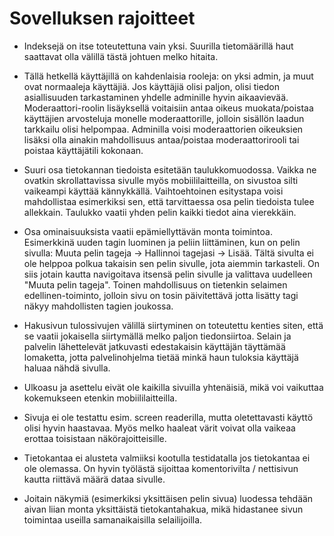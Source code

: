Sovelluksen rajoitteet
======================

* Indeksejä on itse toteutettuna vain yksi. Suurilla tietomäärillä haut saattavat olla välillä tästä johtuen melko hitaita. 

* Tällä hetkellä käyttäjillä on kahdenlaisia rooleja: on yksi admin, ja muut ovat normaaleja käyttäjiä. Jos käyttäjiä olisi paljon, olisi tiedon asiallisuuden tarkastaminen yhdelle adminille hyvin aikaavievää. Moderaattori-roolin lisäyksellä voitaisiin antaa oikeus muokata/poistaa käyttäjien arvosteluja monelle moderaattorille, jolloin sisällön laadun tarkkailu olisi helpompaa. Adminilla voisi moderaattorien oikeuksien lisäksi olla ainakin mahdollisuus antaa/poistaa moderaattorirooli tai poistaa käyttäjätili kokonaan. 

* Suuri osa tietokannan tiedoista esitetään taulukkomuodossa. Vaikka ne ovatkin skrollattavissa sivulle myös mobiililaitteilla, on sivustoa silti vaikeampi käyttää kännykkällä. Vaihtoehtoinen esitystapa voisi mahdollistaa esimerkiksi sen, että tarvittaessa osa pelin tiedoista tulee allekkain. Taulukko vaatii yhden pelin kaikki tiedot aina vierekkäin. 

* Osa ominaisuuksista vaatii epämiellyttävän monta toimintoa. Esimerkkinä uuden tagin luominen ja peliin liittäminen, kun on pelin sivulla:
Muuta pelin tageja -> Hallinnoi tagejasi -> Lisää. Tältä sivulta ei ole helppoa polkua takaisin sen pelin sivulle, jota aiemmin tarkasteli. On siis jotain kautta navigoitava itsensä pelin sivulle ja valittava uudelleen "Muuta pelin tageja". Toinen mahdollisuus on tietenkin selaimen edellinen-toiminto, jolloin sivu on tosin päivitettävä jotta lisätty tagi näkyy mahdollisten tagien joukossa. 

* Hakusivun tulossivujen välillä siirtyminen on toteutettu kenties siten, että se vaatii jokaisella siirtymällä melko paljon tiedonsiirtoa. Selain ja palvelin lähettelevät jatkuvasti edestakaisin käyttäjän täyttämää lomaketta, jotta palvelinohjelma tietää minkä haun tuloksia käyttäjä haluaa nähdä sivulla. 

* Ulkoasu ja asettelu eivät ole kaikilla sivuilla yhtenäisiä, mikä voi vaikuttaa kokemukseen etenkin mobiililaitteilla. 

* Sivuja ei ole testattu esim. screen readerilla, mutta oletettavasti käyttö olisi hyvin haastavaa. Myös melko haaleat värit voivat olla vaikeaa erottaa toisistaan näkörajoitteisille. 

* Tietokantaa ei alusteta valmiiksi kootulla testidatalla jos tietokantaa ei ole olemassa. On hyvin työlästä sijoittaa komentorivilta / nettisivun kautta riittävä määrä dataa sivulle. 

* Joitain näkymiä (esimerkiksi yksittäisen pelin sivua) luodessa tehdään aivan liian monta yksittäistä tietokantahakua, mikä hidastanee sivun toimintaa useilla samanaikaisilla selailijoilla. 


